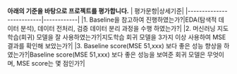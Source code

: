 
**아래의 기준을 바탕으로 프로젝트를 평가합니다.**
| 평가문항|상세기준|
|--------------------------|------------|
|1. Baseline을 참고하여 진행하였는가?|EDA(탐색적 데이터 분석), 데이터 전처리, 검증 데이터 분리 과정을 수행 하였는가?|
|2. 머신러닝 지도학습(회귀) 모델을 잘 사용하였는가?|지도학습 회귀 모델을 3가지 이상 사용하여 MSE 결과를 확인해 보았는가?|
|3. Baseline score(MSE 51,xxx) 보다 좋은 성능 향상을 하였는가?|Baseline score(MSE 51,xxx) 보다 좋은 성능을 보여준 회귀 모델은 무엇이며, MSE score는 몇 점인가?|
